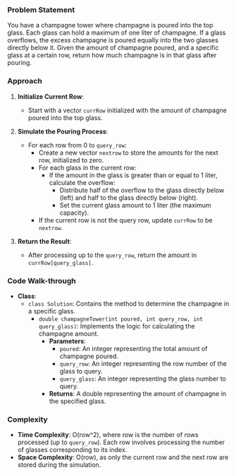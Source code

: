 ### Problem Statement
You have a champagne tower where champagne is poured into the top glass. Each glass can hold a maximum of one liter of champagne. If a glass overflows, the excess champagne is poured equally into the two glasses directly below it. Given the amount of champagne poured, and a specific glass at a certain row, return how much champagne is in that glass after pouring.

### Approach
1. **Initialize Current Row**:
   - Start with a vector `currRow` initialized with the amount of champagne poured into the top glass.

2. **Simulate the Pouring Process**:
   - For each row from 0 to `query_row`:
     - Create a new vector `nextrow` to store the amounts for the next row, initialized to zero.
     - For each glass in the current row:
       - If the amount in the glass is greater than or equal to 1 liter, calculate the overflow:
         - Distribute half of the overflow to the glass directly below (left) and half to the glass directly below (right).
         - Set the current glass amount to 1 liter (the maximum capacity).
     - If the current row is not the query row, update `currRow` to be `nextrow`.

3. **Return the Result**:
   - After processing up to the `query_row`, return the amount in `currRow[query_glass]`.

### Code Walk-through
- **Class**:
  - `class Solution`: Contains the method to determine the champagne in a specific glass.
    - `double champagneTower(int poured, int query_row, int query_glass)`: Implements the logic for calculating the champagne amount.
      - **Parameters**:
        - `poured`: An integer representing the total amount of champagne poured.
        - `query_row`: An integer representing the row number of the glass to query.
        - `query_glass`: An integer representing the glass number to query.
      - **Returns**: A double representing the amount of champagne in the specified glass.

### Complexity
- **Time Complexity**: O(row^2), where row is the number of rows processed (up to `query_row`). Each row involves processing the number of glasses corresponding to its index.
- **Space Complexity**: O(row), as only the current row and the next row are stored during the simulation.

